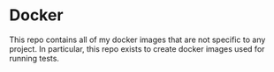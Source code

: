 # Docker

This repo contains all of my docker images that are not specific to any project. In particular, this
repo exists to create docker images used for running tests.
